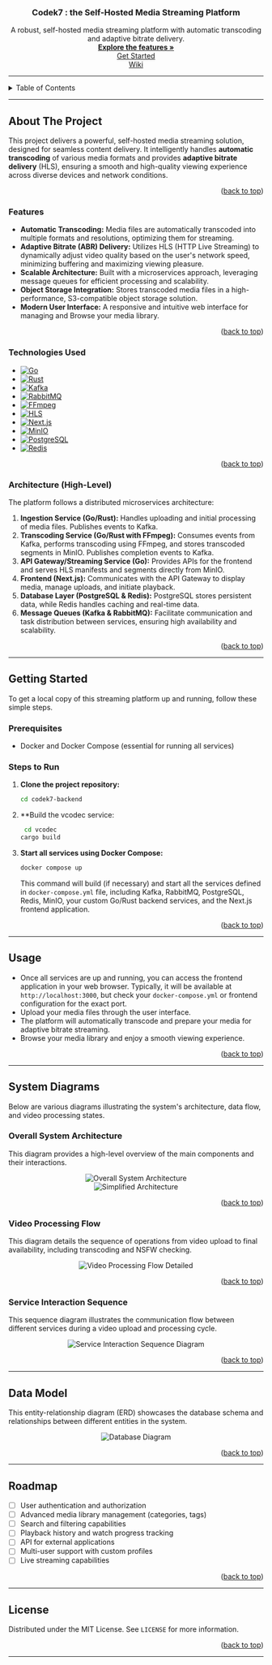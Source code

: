 <a id="readme-top"></a>
<br />

<h3 align="center">Codek7 : the Self-Hosted Media Streaming Platform</h3>

  <p align="center">
    A robust, self-hosted media streaming platform with automatic transcoding and adaptive bitrate delivery.
    <br />
    <a href="#about-the-project"><strong>Explore the features »</strong></a>
    <br />
    <a href="#getting-started">Get Started</a>
    <br/>
    <a href="https://deepwiki.com/lumbrjx/codek7/1-overview" >Wiki</a>
  </p>
</div>

---

<details>
  <summary>Table of Contents</summary>
  <ol>
    <li>
      <a href="#about-the-project">About The Project</a>
      <ul>
        <li><a href="#features">Features</a></li>
        <li><a href="#technologies-used">Technologies Used</a></li>
        <li><a href="#architecture-high-level">Architecture (High-Level)</a></li>
      </ul>
    </li>
    <li>
      <a href="#getting-started">Getting Started</a>
      <ul>
        <li><a href="#prerequisites">Prerequisites</a></li>
        <li><a href="#steps-to-run">Steps to Run</a></li>
      </ul>
    </li>
    <li><a href="#usage">Usage</a></li>
    <li><a href="#system-diagrams">System Diagrams</a></li>
    <li><a href="#data-model">Data Model</a></li>
    <li><a href="#roadmap">Roadmap</a></li>
    <li><a href="#contributing">Contributing</a></li>
    <li><a href="#license">License</a></li>
  </ol>
</details>

---

## About The Project

This project delivers a powerful, self-hosted media streaming solution, designed for seamless content delivery. It intelligently handles **automatic transcoding** of various media formats and provides **adaptive bitrate delivery** (HLS), ensuring a smooth and high-quality viewing experience across diverse devices and network conditions.

<p align="right">(<a href="#readme-top">back to top</a>)</p>

### Features

* **Automatic Transcoding:** Media files are automatically transcoded into multiple formats and resolutions, optimizing them for streaming.
* **Adaptive Bitrate (ABR) Delivery:** Utilizes HLS (HTTP Live Streaming) to dynamically adjust video quality based on the user's network speed, minimizing buffering and maximizing viewing pleasure.
* **Scalable Architecture:** Built with a microservices approach, leveraging message queues for efficient processing and scalability.
* **Object Storage Integration:** Stores transcoded media files in a high-performance, S3-compatible object storage solution.
* **Modern User Interface:** A responsive and intuitive web interface for managing and Browse your media library.

<p align="right">(<a href="#readme-top">back to top</a>)</p>

### Technologies Used

* [![Go][Golang]][Golang-url]
* [![Rust][Rust]][Rust-url]
* [![Kafka][Kafka]][Kafka-url]
* [![RabbitMQ][RabbitMQ]][RabbitMQ-url]
* [![FFmpeg][FFmpeg]][FFmpeg-url]
* [![HLS][HLS]][HLS-url]
* [![Next.js][Nextjs]][Nextjs-url]
* [![MinIO][MinIO]][MinIO-url]
* [![PostgreSQL][PostgreSQL]][PostgreSQL-url]
* [![Redis][Redis]][Redis-url]

<p align="right">(<a href="#readme-top">back to top</a>)</p>

### Architecture (High-Level)

The platform follows a distributed microservices architecture:

1.  **Ingestion Service (Go/Rust):** Handles uploading and initial processing of media files. Publishes events to Kafka.
2.  **Transcoding Service (Go/Rust with FFmpeg):** Consumes events from Kafka, performs transcoding using FFmpeg, and stores transcoded segments in MinIO. Publishes completion events to Kafka.
3.  **API Gateway/Streaming Service (Go):** Provides APIs for the frontend and serves HLS manifests and segments directly from MinIO.
4.  **Frontend (Next.js):** Communicates with the API Gateway to display media, manage uploads, and initiate playback.
5.  **Database Layer (PostgreSQL & Redis):** PostgreSQL stores persistent data, while Redis handles caching and real-time data.
6.  **Message Queues (Kafka & RabbitMQ):** Facilitate communication and task distribution between services, ensuring high availability and scalability.

<p align="right">(<a href="#readme-top">back to top</a>)</p>

---

## Getting Started

To get a local copy of this streaming platform up and running, follow these simple steps.

### Prerequisites

* Docker and Docker Compose (essential for running all services)

### Steps to Run

1.  **Clone the project repository:**
    ```bash
    cd codek7-backend
    ```
2. **Build the vcodec service:
   ```bash
    cd vcodec
   cargo build
    ```
2.  **Start all services using Docker Compose:**
    ```bash
    docker compose up
    ```
    This command will build (if necessary) and start all the services defined in  `docker-compose.yml` file, including Kafka, RabbitMQ, PostgreSQL, Redis, MinIO, your custom Go/Rust backend services, and the Next.js frontend application.

<p align="right">(<a href="#readme-top">back to top</a>)</p>

---

## Usage

* Once all services are up and running, you can access the frontend application in your web browser. Typically, it will be available at `http://localhost:3000`, but check your `docker-compose.yml` or frontend configuration for the exact port.
* Upload your media files through the user interface.
* The platform will automatically transcode and prepare your media for adaptive bitrate streaming.
* Browse your media library and enjoy a smooth viewing experience.

<p align="right">(<a href="#readme-top">back to top</a>)</p>

---

## System Diagrams

Below are various diagrams illustrating the system's architecture, data flow, and video processing states.

### Overall System Architecture

This diagram provides a high-level overview of the main components and their interactions.

<div align="center">
  <img src="https://media.discordapp.net/attachments/1385955155173838860/1389715381643513956/Mermaid_Chart_-_Create_complex_visual_diagrams_with_text._A_smarter_way_of_creating_diagrams.-2025-07-01-211236.png?ex=6865a0ce&is=68644f4e&hm=ae55d9526ea941835b926ab030f6434cba730c26f2875c47114365a4fb6f6fe2&=&format=webp&quality=lossless&width=2844&height=1048" alt="Overall System Architecture">
  <br/>
  <img src="https://media.discordapp.net/attachments/1385955155173838860/1389716221326528682/Mermaid_Chart_-_Create_complex_visual_diagrams_with_text._A_smarter_way_of_creating_diagrams.-2025-07-01-211508.png?ex=6865a196&is=68645016&hm=bd9d57d8e2ce4ccda18ee7b4e72711f149c695426d7effca286442a75acf7966&=&format=webp&quality=lossless&width=1298&height=1540" alt="Simplified Architecture">
</div>
<p align="right">(<a href="#readme-top">back to top</a>)</p>

### Video Processing Flow

This diagram details the sequence of operations from video upload to final availability, including transcoding and NSFW checking.

<div align="center">
  <img src="https://media.discordapp.net/attachments/1385955155173838860/1389716229375393923/Mermaid_Chart_-_Create_complex_visual_diagrams_with_text._A_smarter_way_of_creating_diagrams.-2025-07-01-211548.png?ex=6865a198&is=68645018&hm=2ce32c550ab4ec05823bb9c9b547a0c2ad9eb75645e5738dbf3b92c247867be6&=&format=webp&quality=lossless&width=834&height=1538" alt="Video Processing Flow Detailed">
</div>
<p align="right">(<a href="#readme-top">back to top</a>)</p>

### Service Interaction Sequence

This sequence diagram illustrates the communication flow between different services during a video upload and processing cycle.

<div align="center">
  <img src="https://media.discordapp.net/attachments/1385955155173838860/1389476633483673620/Editor___Mermaid_Chart-2025-07-01-052321.png?ex=68656b34&is=686419b4&hm=84f4f8f11508a6a9a0ea6f184bb7a4f0789b874c76d66b4548979b3bf615c867&=&format=webp&quality=lossless&width=1140&height=1540" alt="Service Interaction Sequence Diagram">
</div>
<p align="right">(<a href="#readme-top">back to top</a>)</p>


---

## Data Model

This entity-relationship diagram (ERD) showcases the database schema and relationships between different entities in the system.

<div align="center">
  <img src="https://media.discordapp.net/attachments/1385955155173838860/1389720763224948786/Mermaid_Chart_-_Create_complex_visual_diagrams_with_text._A_smarter_way_of_creating_diagrams.-2025-07-01-213355.png?ex=6865a5d1&is=68645451&hm=80d261fb7c9ce967efc10ba58eacd1eb6f7ae286c9069aead8f8ca05b22a07c4&=&format=webp&quality=lossless&width=1458&height=1540" alt="Database Diagram">
</div>
<p align="right">(<a href="#readme-top">back to top</a>)</p>

---

## Roadmap

* [ ] User authentication and authorization
* [ ] Advanced media library management (categories, tags)
* [ ] Search and filtering capabilities
* [ ] Playback history and watch progress tracking
* [ ] API for external applications
* [ ] Multi-user support with custom profiles
* [ ] Live streaming capabilities

<p align="right">(<a href="#readme-top">back to top</a>)</p>

---

## License

Distributed under the MIT License. See `LICENSE` for more information.

<p align="right">(<a href="#readme-top">back to top</a>)</p>

---

[Golang]: https://img.shields.io/badge/go-%2300ADD8.svg?style=for-the-badge&logo=go&logoColor=white
[Golang-url]: https://go.dev/
[Rust]: https://img.shields.io/badge/rust-%23000000.svg?style=for-the-badge&logo=rust&logoColor=white
[Rust-url]: https://www.rust-lang.org/
[Kafka]: https://img.shields.io/badge/kafka-%23231F20.svg?style=for-the-badge&logo=apache-kafka&logoColor=white
[Kafka-url]: https://kafka.apache.org/
[RabbitMQ]: https://img.shields.io/badge/RabbitMQ-%23FF6600.svg?style=for-the-badge&logo=rabbitmq&logoColor=white
[RabbitMQ-url]: https://www.rabbitmq.com/
[FFmpeg]: https://img.shields.io/badge/ffmpeg-3982CE?style=for-the-badge&logo=ffmpeg&logoColor=white
[FFmpeg-url]: https://ffmpeg.org/
[HLS]: https://img.shields.io/badge/HLS-adaptive%20bitrate-F8F8F8?style=for-the-badge&logo=apple&logoColor=black
[HLS-url]: https://developer.apple.com/streaming/
[Nextjs]: https://img.shields.io/badge/next.js-000000?style=for-the-badge&logo=nextdotjs&logoColor=white
[Nextjs-url]: https://nextjs.org/
[MinIO]: https://img.shields.io/badge/minio-%23FF7D00.svg?style=for-the-badge&logo=minio&logoColor=white
[MinIO-url]: https://min.io/
[PostgreSQL]: https://img.shields.io/badge/PostgreSQL-%23316192.svg?style=for-the-badge&logo=postgresql&logoColor=white
[PostgreSQL-url]: https://www.postgresql.org/
[Redis]: https://img.shields.io/badge/redis-%23DD0031.svg?style=for-the-badge&logo=redis&logoColor=white
[Redis-url]: https://redis.io/
